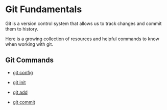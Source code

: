 # Git Fundamentals

Git is a version control system that allows us to track changes and commit them to history.

Here is a growing collection of resources and helpful commands to know when working with git.

## Git Commands
- [git config](./commands/Config.md)

- [git init](./commands/Init.md)

- [git add](./commands/Add.md)

- [git commit](.commands/Commit.md)